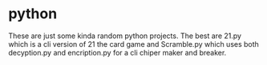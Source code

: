 # python

These are just some kinda random python projects.
The best are 21.py which is a cli version of 21 the card game and Scramble.py which uses both decyption.py and encription.py for a cli chiper maker and breaker.

